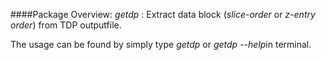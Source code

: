 ####Package Overview:
*getdp* : Extract data block (_slice-order_ or _z-entry order_) from TDP outputfile.

The usage can be found by simply type *getdp* or *getdp --help*in terminal.
